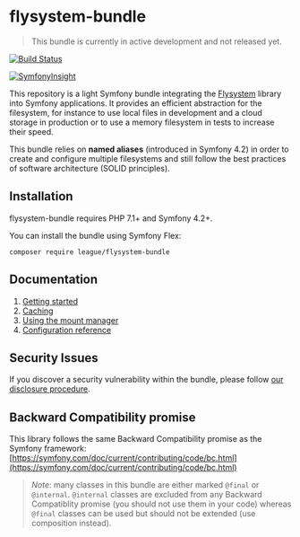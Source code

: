 # flysystem-bundle

> This bundle is currently in active development and not released yet.

[![Build Status](https://travis-ci.org/thephpleague/flysystem-bundle.svg?branch=master)](https://travis-ci.org/thephpleague/flysystem-bundle)

[![SymfonyInsight](https://insight.symfony.com/projects/525fdfa3-d482-4218-b4b9-3c2efc305fac/big.svg)](https://insight.symfony.com/projects/525fdfa3-d482-4218-b4b9-3c2efc305fac)

This repository is a light Symfony bundle integrating the [Flysystem](https://flysystem.thephpleague.com)
library into Symfony applications. It provides an efficient abstraction for the filesystem,
for instance to use local files in development and a cloud storage in production or to use a memory
filesystem in tests to increase their speed.

This bundle relies on **named aliases** (introduced in Symfony 4.2) in order to create and configure
multiple filesystems and still follow the best practices of software architecture (SOLID principles). 

## Installation

flysystem-bundle requires PHP 7.1+ and Symfony 4.2+.

You can install the bundle using Symfony Flex:

```
composer require league/flysystem-bundle
```

## Documentation

1. [Getting started](https://github.com/thephpleague/flysystem-bundle/blob/master/docs/1-getting-started.md)
2. [Caching](https://github.com/thephpleague/flysystem-bundle/blob/master/docs/2-caching.md)
3. [Using the mount manager](https://github.com/thephpleague/flysystem-bundle/blob/master/docs/3-using-mount-manager.md)
4. [Configuration reference](https://github.com/thephpleague/flysystem-bundle/blob/master/docs/4-configuration-reference.md)

## Security Issues

If you discover a security vulnerability within the bundle, please follow
[our disclosure procedure](https://github.com/thephpleague/flysystem-bundle/blob/master/docs/A-security-disclosure-procedure.md).

## Backward Compatibility promise

This library follows the same Backward Compatibility promise as the Symfony framework:
[https://symfony.com/doc/current/contributing/code/bc.html](https://symfony.com/doc/current/contributing/code/bc.html)

> *Note*: many classes in this bundle are either marked `@final` or `@internal`.
> `@internal` classes are excluded from any Backward Compatiblity promise (you should not use them in your code)
> whereas `@final` classes can be used but should not be extended (use composition instead).

